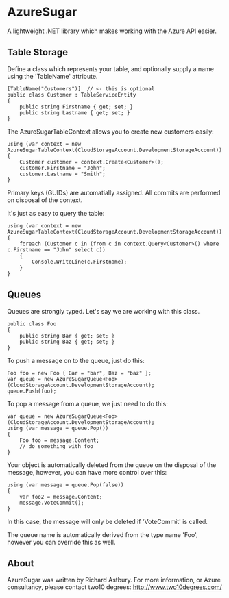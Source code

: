AzureSugar
==========

A lightweight .NET library which makes working with the Azure API easier.

Table Storage
-------------

Define a class which represents your table, and optionally supply a name using the 'TableName' attribute.

    [TableName("Customers")]  // <- this is optional
    public class Customer : TableServiceEntity
    {
        public string Firstname { get; set; }
        public string Lastname { get; set; }
    }

The AzureSugarTableContext allows you to create new customers easily:

    using (var context = new AzureSugarTableContext(CloudStorageAccount.DevelopmentStorageAccount))
    {
    	Customer customer = context.Create<Customer>();
    	customer.Firstname = "John";
    	customer.Lastname = "Smith";
    }

Primary keys (GUIDs) are automatially assigned. All commits are performed on disposal of the context. 

It's just as easy to query the table:

    using (var context = new AzureSugarTableContext(CloudStorageAccount.DevelopmentStorageAccount))
    {
        foreach (Customer c in (from c in context.Query<Customer>() where c.Firstname == "John" select c))
        {
            Console.WriteLine(c.Firstname);
        }
    }

Queues
------

Queues are strongly typed. Let's say we are working with this class.

    public class Foo
    {
        public string Bar { get; set; }
        public string Baz { get; set; }
    }
	
To push a message on to the queue, just do this:

    Foo foo = new Foo { Bar = "bar", Baz = "baz" };
    var queue = new AzureSugarQueue<Foo>(CloudStorageAccount.DevelopmentStorageAccount);
    queue.Push(foo);

To pop a message from a queue, we just need to do this:

    var queue = new AzureSugarQueue<Foo>(CloudStorageAccount.DevelopmentStorageAccount);
    using (var message = queue.Pop())
    {
        Foo foo = message.Content;
        // do something with foo
    }

Your object is automatically deleted from the queue on the disposal of the message, however, you can have more control over this:

    using (var message = queue.Pop(false))
    {
        var foo2 = message.Content;
        message.VoteCommit();
    }

In this case, the message will only be deleted if 'VoteCommit' is called.

The queue name is automatically derived from the type name 'Foo', however you can override this as well.

About
-----
AzureSugar was written by Richard Astbury. For more information, or Azure consultancy, please contact two10 degrees: http://www.two10degrees.com/ 
